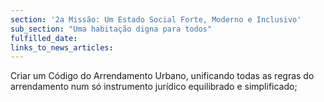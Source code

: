 ```yaml
---
section: '2a Missão: Um Estado Social Forte, Moderno e Inclusivo'
sub_section: "Uma habitação digna para todos"
fulfilled_date:
links_to_news_articles:
---
```


Criar um Código do Arrendamento Urbano, unificando todas as regras do arrendamento num só instrumento jurídico equilibrado e simplificado;